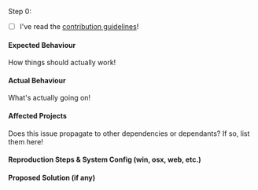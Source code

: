 Step 0: 
- [ ] I've  read the [contribution guidelines](https://github.com/speckleworks/SpeckleOrg/blob/master/CONTRIBUTING.md)!
#### Expected Behaviour
How things should actually work!


#### Actual Behaviour
What's actually going on!


#### Affected Projects
Does this issue propagate to other dependencies or dependants? If so, list them here!


#### Reproduction Steps & System Config (win, osx, web, etc.)

#### Proposed Solution (if any)
